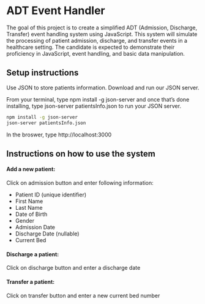 # ADT Event Handler

The goal of this project is to create a simplified ADT (Admission, Discharge, Transfer) event
handling system using JavaScript. This system will simulate the processing of patient admission,
discharge, and transfer events in a healthcare setting. The candidate is expected to demonstrate
their proficiency in JavaScript, event handling, and basic data manipulation.

## Setup instructions
Use JSON to store patients information. Download and run our JSON server.

From your terminal, type npm install -g json-server and once that’s done installing, type json-server patientsInfo.json to run your JSON server.
```bash
npm install -g json-server 
json-server patientsInfo.json
```
In the broswer, type http://localhost:3000

## Instructions on how to use the system

#### Add a new patient:
Click on admission button and enter following information:
- Patient ID (unique identifier)
- First Name
- Last Name
- Date of Birth
- Gender
- Admission Date
- Discharge Date (nullable)
- Current Bed

#### Discharge a patient:
Click on discharge button and enter a discharge date

#### Transfer a patient:
Click on transfer button and enter a new current bed number
